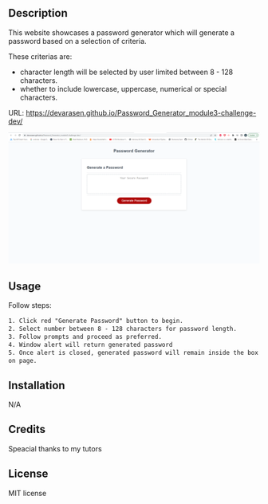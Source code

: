 # <module3-challenge-dev>

## Description

This website showcases a password generator which will generate a password based on a selection of criteria.

These criterias are:

- character length will be selected by user limited between 8 - 128 characters.
- whether to include lowercase, uppercase, numerical or special characters.

URL: https://devarasen.github.io/Password_Generator_module3-challenge-dev/

![website screenshots](./assets/Capture.PNG)

## Usage

Follow steps:

    1. Click red "Generate Password" button to begin.
    2. Select number between 8 - 128 characters for password length.
    3. Follow prompts and proceed as preferred.
    4. Window alert will return generated password
    5. Once alert is closed, generated password will remain inside the box on page.

## Installation

N/A

## Credits

Speacial thanks to my tutors

## License

MIT license
